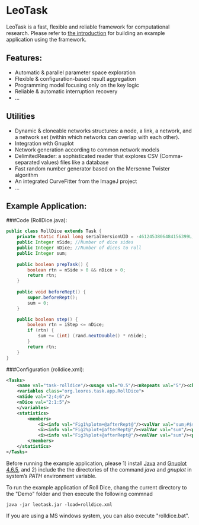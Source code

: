 LeoTask
=======

LeoTask is a fast, flexible and reliable framework for computational research. Please refer to [the introduction](https://github.com/mleoking/leotask/blob/master/leotask/introduction.pdf?raw=true) for building an example application using the framework.

## Features:

* Automatic & parallel parameter space exploration
* Flexible & configuration-based result aggregation
* Programming model focusing only on the key logic
* Reliable & automatic interruption recovery
* ...

## Utilities
* Dynamic & cloneable networks structures: a node, a link, a network, and a network set (within which networks can overlap with each other).
* Integration with Gnuplot
* Network generation according to common network models
* DelimitedReader: a sophisticated reader that explores CSV (Comma-separated values) files like a database
* Fast random number generator based on the Mersenne Twister algorithm
* An integrated CurveFitter from the ImageJ project
* ...

## Example Application:

###Code (RollDice.java):
```java
public class RollDice extends Task {
    private static final long serialVersionUID = -4612453806484156399L;
    public Integer nSide; //Number of dice sides
    public Integer nDice; //Number of dices to roll
    public Integer sum;
   
    public boolean prepTask() {
        boolean rtn = nSide > 0 && nDice > 0;
        return rtn;
    }
    
    public void beforeRept() {
        super.beforeRept();
        sum = 0;
    }

    public boolean step() {
        boolean rtn = iStep <= nDice;
        if (rtn) {
            sum += (int) (rand.nextDouble() * nSide);
        }
        return rtn;
    }
}
```

###Configuration (rolldice.xml):
```xml
<Tasks>
    <name val="task-rolldice"/><usage val="0.5"/><nRepeats val="5"/><checkInterval val="4"/>
    <variables class="org.leores.task.app.RollDice">    
    <nSide val="2;4;6"/>
    <nDice val="2:1:5"/>
    </variables>
    <statistics>
        <members>
            <i><info val="Fig1%plotm+@afterRept@"/><valVar val="sum;#$sum$/$nDice$#"/><parVars val="nSide;nDice"/></i>
            <i><info val="Fig2%plot+@afterRept@"/><valVar val="sum"/><parVars val="nSide"/></i>
            <i><info val="Fig3%plot+@afterRept@"/><valVar val="sum"/><parVars val="nDice"/></i> 
        </members>
    </statistics>
</Tasks>
```

Before running the example application, please 1) install [Java](http://www.oracle.com/technetwork/java/javase/downloads/jdk7-downloads-1880260.html) and [Gnuplot 4.6.5](http://sourceforge.net/projects/gnuplot/files/gnuplot/4.6.5/), and 2) include the the directories of the command _java_ and _gnuplot_ in system’s _PATH_ environment variable.

To run the example application of Roll Dice, chang the current directory to the "Demo" folder and then execute the following commnad

    java -jar leotask.jar -load=rolldice.xml

If you are using a MS windows system, you can also execute "rolldice.bat".

